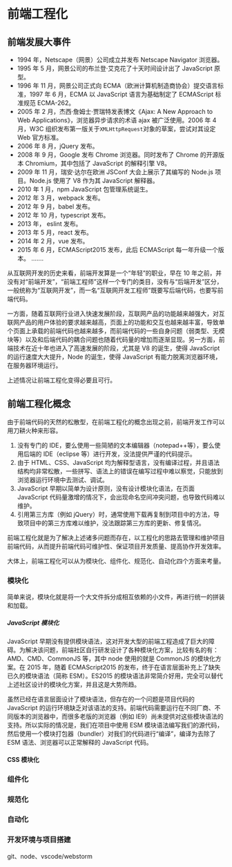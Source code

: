 # 前端工程化

## 前端发展大事件

- 1994 年，Netscape（网景）公司成立并发布 Netscape Navigator 浏览器。
- 1995 年 5 月，网景公司的布兰登·艾克花了十天时间设计出了 JavaScript 原型。
- 1996 年 11 月，网景公司正式向 ECMA（欧洲计算机制造商协会）提交语言标准，1997 年 6 月，ECMA 以 JavaScript 语言为基础制定了 ECMAScript 标准规范 ECMA-262。
- 2005 年 2 月，杰西·詹姆士·贾瑞特发表博文《Ajax: A New Approach to Web Applications》，浏览器异步请求的术语 ajax 被广泛使用。2006 年 4 月，W3C 组织发布第一版关于`XMLHttpRequest`对象的草案，尝试对其设定 Web 官方标准。
- 2006 年 8 月，jQuery 发布。
- 2008 年 9 月，Google 发布 Chrome 浏览器。同时发布了 Chrome 的开源版本 Chromium，其中包括了 JavaScript 的解释引擎 V8。
- 2009 年 11 月，瑞安·达尔在欧洲 JSConf 大会上展示了其编写的 Node.js 项目。Node.js 使用了 V8 作为其 JavaScript 解释器。
- 2010 年 1 月，npm JavaScript 包管理系统诞生。
- 2012 年 3 月，webpack 发布。
- 2012 年 9 月，babel 发布。
- 2012 年 10 月，typescript 发布。
- 2013 年， eslint 发布。
- 2013 年 5 月，react 发布。
- 2014 年 2 月，vue 发布。
- 2015 年 6 月，ECMAScript2015 发布，此后 ECMAScript 每一年升级一个版本。
  .......

从互联网开发的历史来看，前端开发算是一个“年轻”的职业，早在 10 年之前，并没有对“前端开发”，“前端工程师”这样一个专门的类目，没有与“后端开发”区分，一般统称为“互联网开发”，而一名“互联网开发工程师”既要写后端代码，也要写前端代码。

一方面，随着互联网行业进入快速发展阶段，互联网产品的功能越来越强大，对互联网产品的用户体验的要求越来越高，页面上的功能和交互也越来越丰富，导致单个页面上承载的前端代码也越来越多，而前端代码的一些自身问题（弱类型、无模块等）以及和后端代码的耦合问题也随着代码量的增加而逐渐显现。另一方面，前端技术在近十年也进入了高速发展的阶段，尤其是 V8 的诞生，使得 JavaScript 的运行速度大大提升，Node 的诞生，使得 JavaScript 有能力脱离浏览器环境，在服务器环境运行。

上述情况让前端工程化变得必要且可行。

## 前端工程化概念

由于前端代码的天然的松散型，在前端工程化的概念出现之前，前端开发工作可以用刀耕火种来形容。

1. 没有专门的 IDE，要么使用一些简陋的文本编辑器（notepad++等），要么使用后端的 IDE（eclipse 等）进行开发，没法提供严谨的代码提示。
2. 由于 HTML、CSS、JavaScript 均为解释型语言，没有编译过程，并且语法结构均非常松散，一些拼写、语法上的错误在编写过程中难以察觉，只能放到浏览器运行环境中去测试、调试。
3. JavaScript 早期以简单为设计原则，没有设计模块化语法，在页面 JavaScript 代码量激增的情况下，会出现命名空间冲突问题，也导致代码难以维护。
4. 引用第三方库（例如 jQuery）时，通常使用下载再复制到项目中的方法，导致项目中的第三方库难以维护，没法跟踪第三方库的更新、修复情况。

前端工程化就是为了解决上述诸多问题而存在，以工程化的思路去管理和维护项目前端代码，从而提升前端代码可维护性、保证项目开发质量、提高协作开发效率。

大体上，前端工程化可以从为模块化、组件化、规范化、自动化四个方面来考量。

### 模块化

简单来说，模块化就是将一个大文件拆分成相互依赖的小文件，再进行统一的拼装和加载。

##### JavaScript 模块化

JavaScript 早期没有提供模块语法，这对开发大型的前端工程造成了巨大的障碍。为解决该问题，前端社区自行研发设计了各种模块化方案，比较有名的有：AMD、CMD、CommonJS 等，其中 node 使用的就是 CommonJS 的模块化方案。在 2015 年，随着 ECMAScript2015 的发布，终于在语言层面补充上了缺失已久的模块语法（简称 ESM）。ES2015 的模块语法非常简介好用，完全可以替代上述社区设计的模块化方案，并且这是大势所趋。

虽然已经在语言层面设计了模块语法，但存在的一个问题是项目代码的 JavaScript 的运行环境缺乏对该语法的支持。前端代码需要运行在不同厂商、不同版本的浏览器中，而很多老版的浏览器（例如 IE9）尚未提供对这些模块语法的支持。所以实际的情况是，我们在项目中使用 ESM 模块语法编写我们的源代码，然后使用一个模块打包器（bundler）对我们的代码进行“编译”，编译为去除了 ESM 语法、浏览器可以正常解释的 JavaScript 代码。

#### CSS 模块化

### 组件化

### 规范化

### 自动化

### 开发环境与项目搭建

git、node、vscode/webstorm
